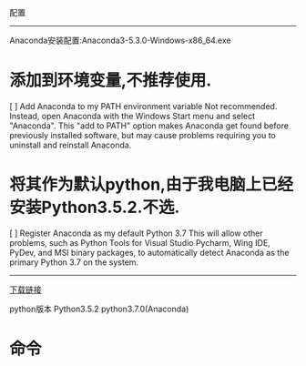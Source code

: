 配置

---
Anaconda安装配置:Anaconda3-5.3.0-Windows-x86_64.exe
# 添加到环境变量,不推荐使用.
[ ] Add Anaconda to my PATH environment variable
Not recommended. Instead, open Anaconda with the Windows Start menu and select "Anaconda". This "add to PATH" option makes Anaconda get found before previously installed software, but may cause problems requiring you to uninstall and reinstall Anaconda.
# 将其作为默认python,由于我电脑上已经安装Python3.5.2.不选.
[ ] Register Anaconda as my default Python 3.7
This will allow other problems, such as Python Tools for Visual Studio Pycharm, Wing IDE, PyDev, and MSI binary packages, to automatically detect Anaconda as the primary Python 3.7 on the system.

---


[下载链接](https://repo.anaconda.com/archive/Anaconda3-5.3.0-Windows-x86_64.exe)

python版本
Python3.5.2
python3.7.0(Anaconda)

# 命令